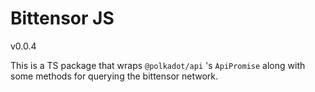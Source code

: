 # Bittensor JS
v0.0.4

This is a TS package that wraps `@polkadot/api` 's `ApiPromise` along with some methods for querying the bittensor network.